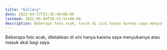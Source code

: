 ```yaml
---
title: "Gallery"
date: 2022-04-27T21:36:40+08:00
lastmod: 2022-05-04T20:53:51+08:00
description: Beberapa foto acak, taruh di sini hanya karena saya menyukainya atau saya punya banyak arti.
---
```


Beberapa foto acak, diletakkan di sini hanya karena saya menyukainya atau masuk akal bagi saya.

